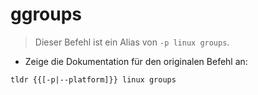 # ggroups

> Dieser Befehl ist ein Alias von `-p linux groups`.

- Zeige die Dokumentation für den originalen Befehl an:

`tldr {{[-p|--platform]}} linux groups`
